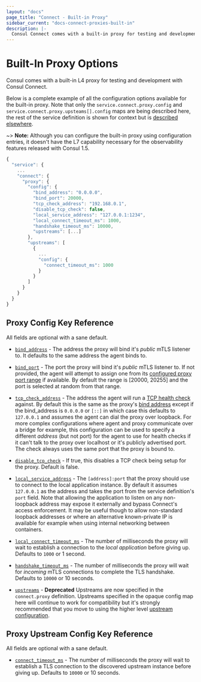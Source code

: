 ```yaml
---
layout: "docs"
page_title: "Connect - Built-in Proxy"
sidebar_current: "docs-connect-proxies-built-in"
description: |-
  Consul Connect comes with a built-in proxy for testing and development.
---
```


# Built-In Proxy Options

Consul comes with a built-in L4 proxy for testing and development with Consul
Connect.

Below is a complete example of all the configuration options available
for the built-in proxy. Note that only the `service.connect.proxy.config` and
`service.connect.proxy.upsteams[].config` maps are being described here, the
rest of the service definition is shown for context but is [described
elsewhere](/docs/connect/proxies.html).

~> **Note:** Although you can configure the built-in proxy using configuration
entries, it doesn't have the L7 capability necessary for the observability
features released with Consul 1.5.

```javascript
{
  "service": {
    ...
    "connect": {
      "proxy": {
        "config": {
          "bind_address": "0.0.0.0",
          "bind_port": 20000,
          "tcp_check_address": "192.168.0.1",
          "disable_tcp_check": false,
          "local_service_address": "127.0.0.1:1234",
          "local_connect_timeout_ms": 1000,
          "handshake_timeout_ms": 10000,
          "upstreams": [...]
        },
        "upstreams": [
          {
            ...
            "config": {
              "connect_timeout_ms": 1000
            }
          }
        ]
      }
    }
  }
}
```

## Proxy Config Key Reference

All fields are optional with a sane default.

* <a name="bind_address"></a><a href="#bind_address">`bind_address`</a> -
  The address the proxy will bind it's _public_ mTLS listener to. It
  defaults to the same address the agent binds to.

* <a name="bind_port"></a><a href="#bind_port">`bind_port`</a> - The
  port the proxy will bind it's _public_ mTLS listener to. If not provided, the
  agent will attempt to assign one from its [configured proxy port
  range](/docs/agent/options.html#proxy_min_port) if available. By default the
  range is [20000, 20255] and the port is selected at random from that range.

* <a name="tcp_check_address"></a><a
  href="#tcp_check_address">`tcp_check_address`</a> - The address the agent will
  run a [TCP health check](/docs/agent/checks.html) against. By default this is
  the same as the proxy's [bind address](#bind_address) except if the
  bind_address is `0.0.0.0` or `[::]` in which case this defaults to `127.0.0.1`
  and assumes the agent can dial the proxy over loopback. For more complex
  configurations where agent and proxy communicate over a bridge for example,
  this configuration can be used to specify a different _address_ (but not port)
  for the agent to use for health checks if it can't talk to the proxy over
  localhost or it's publicly advertised port. The check always uses the same
  port that the proxy is bound to.

* <a name="disable_tcp_check"></a><a
  href="#disable_tcp_check">`disable_tcp_check`</a> - If true, this disables a
  TCP check being setup for the proxy. Default is false.

* <a name="local_service_address"></a><a href="#local_service_address">`local_service_address`</a> - The
  `[address]:port` that the proxy should use to connect to the local application
  instance. By default it assumes `127.0.0.1` as the address and takes the port
  from the service definition's `port` field. Note that allowing the application
  to listen on any non-loopback address may expose it externally and bypass
  Connect's access enforcement. It may be useful though to allow non-standard
  loopback addresses or where an alternative known-private IP is available for
  example when using internal networking between containers.

* <a name="local_connect_timeout_ms"></a><a href="#local_connect_timeout_ms">`local_connect_timeout_ms`</a> - The number
  of milliseconds the proxy will wait to establish a connection to the _local
  application_ before giving up. Defaults to `1000` or 1 second.

* <a name="handshake_timeout_ms"></a><a href="#handshake_timeout_ms">`handshake_timeout_ms`</a> - The
  number of milliseconds the proxy will wait for _incoming_ mTLS connections to
  complete the TLS handshake. Defaults to `10000` or 10 seconds.

* <a name="upstreams"></a><a href="#upstreams">`upstreams`</a> - **Deprecated**
  Upstreams are now specified in the `connect.proxy` definition. Upstreams
  specified in the opaque config map here will continue to work for
  compatibility but it's strongly recommended that you move to using the higher
  level [upstream
  configuration](/docs/connect/registration/service-registration.html#upstream-configuration-reference).

## Proxy Upstream Config Key Reference

All fields are optional with a sane default.

* <a name="connect_timeout_ms"></a><a
  href="#connect_timeout_ms">`connect_timeout_ms`</a> - The number of
  milliseconds the proxy will wait to establish a TLS connection to the
  discovered upstream instance before giving up. Defaults to `10000` or 10
  seconds.

